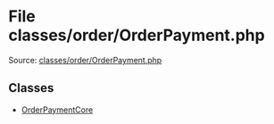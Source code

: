 File classes/order/OrderPayment.php
=========

Source: [classes/order/OrderPayment.php](https://github.com/PrestaShop/PrestaShop/blob/1.5.0.15/classes/order/OrderPayment.php)


Classes
-------

* [OrderPaymentCore](class.OrderPaymentCore.md)


